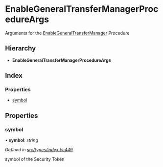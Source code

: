# EnableGeneralTransferManagerProcedureArgs

Arguments for the [EnableGeneralTransferManager]() Procedure

## Hierarchy

* **EnableGeneralTransferManagerProcedureArgs**

## Index

### Properties

* [symbol]()

## Properties

### symbol

• **symbol**: _string_

_Defined in_ [_src/types/index.ts:449_](https://github.com/PolymathNetwork/polymath-sdk/blob/550676f/src/types/index.ts#L449)

symbol of the Security Token

